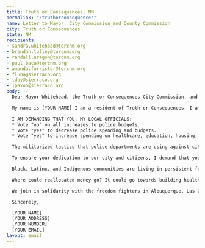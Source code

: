 ```yaml
---
title: Truth or Consequences, NM
permalink: "/truthorconsequences"
name: Letter to Mayor, City Commission and County Commission
city: Truth or Consequences
state: NM
recipients:
- sandra.whitehead@torcnm.org
- brendan.tolley@torcnm.org
- randall.aragon@torcnm.org
- paul.baca@torcnm.org
- amanda.forrister@torcnm.org
- fluna@sierraco.org
- tday@sierraco.org
- jpaxon@sierraco.org
body: |-
  Dear Mayor Whitehead, the Truth or Consequences City Commission, and the Sierra County Commission,

  My name is [YOUR NAME] I am a resident of Truth or Consequences. I am emailing today to demand an overhaul to our Truth or Consequences Police Department budget in light of the Black Lives Matter protests across the US, but specifically in Truth or Consequences.

  I AM DEMANDING THAT YOU, MY LOCAL OFFICIALS:
  * Vote "no" on all increases to police budgets.
  * Vote "yes" to decrease police spending and budgets.
  * Vote "yes" to increase spending on healthcare, education, housing, and community programs that keep us safe.

  The militarized tactics that police departments are using against citizens is unacceptable and unwarranted. We have seen mounting evidence that police departments are racist and ineffective institutions that put citizens at risk of injury and death. This is amply demonstrated by the recent killing of Antonio Valenzuela in Las Cruces Police custody using a banned “vascular neck restraint"—the same restraint used to kill George Floyd in Minneapolis.

  To ensure your dedication to our city and citizens, I demand that you defund the Truth or Consequences Police Department and start providing more support and funding towards community-based safety and social programs. This reprioritization will be necessary to prevent further police brutality and violence in the future, and finally mark a turn from overpolicing and incarceration.

  Black, Latinx, and Indigenous communities are living in persistent fear of being killed by state authorities like police, immigration agents, and even white vigilantes who are emboldened by state actors. According to the Urban Institute, in 1977 state and local governments spent $60 billion on police and corrections. In 2017, they spent $194 billion—a 220 percent increase. Despite continued police profiling, harassment, terror, and killing in Black, Latinx, and Indigenous communities, local and federal decision-makers continue to invest in the police, which leaves these communities vulnerable and our communities no safer.

  Where could reallocated money go? It could go towards building healthy communities, to the health of our elders and children, to neighborhood infrastructure, to education, to childcare, to support vibrant Black, Latinx, and Indigenous futures. The possibilities are incredibly exciting.

  We join in solidarity with the freedom fighters in Albuquerque, Las Cruces, Santa Fe, Minneapolis, Louisville, and across the United States. And we call for the end to police terror.

  Sincerely,

  [YOUR NAME]
  [YOUR ADDRESS]
  [YOUR NUMBER]
  [YOUR EMAIL]
layout: email
---
```


